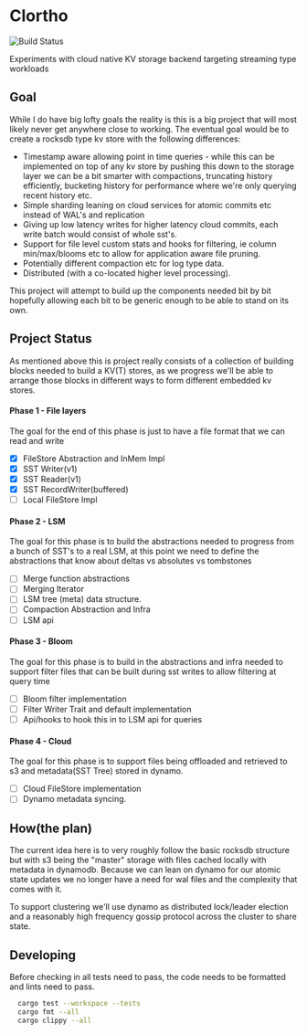 # Clortho
![Build Status](https://github.com/tim-patterson/clortho/workflows/Test/badge.svg)

Experiments with cloud native KV storage backend targeting streaming type workloads

## Goal
While I do have big lofty goals the reality is this is a big project that will most likely
never get anywhere close to working.
The eventual goal would be to create a rocksdb type kv store with the following differences:

* Timestamp aware allowing point in time queries - while this can be implemented on top of
any kv store by pushing this down to the storage layer we can be a bit smarter with compactions,
truncating history efficiently, bucketing history for performance where we're only querying recent
history etc.
* Simple sharding leaning on cloud services for atomic commits etc instead of WAL's and replication
* Giving up low latency writes for higher latency cloud commits, each write batch would
consist of whole sst's.
* Support for file level custom stats and hooks for filtering, ie column min/max/blooms etc to allow for application
aware file pruning.
* Potentially different compaction etc for log type data.
* Distributed (with a co-located higher level processing).

This project will attempt to build up the components needed bit by bit hopefully allowing
each bit to be generic enough to be able to stand on its own.


## Project Status
As mentioned above this is project really consists of a collection of building blocks needed to build
a KV(T) stores, as we progress we'll be able to arrange those blocks in different ways to form
different embedded kv stores.

#### Phase 1 - File layers
The goal for the end of this phase is just to have a file format that we can read and write
- [x] FileStore Abstraction and InMem Impl
- [x] SST Writer(v1)
- [x] SST Reader(v1)
- [x] SST RecordWriter(buffered)
- [ ] Local FileStore Impl

#### Phase 2 - LSM
The goal for this phase is to build the abstractions needed to progress from a bunch of SST's
to a real LSM, at this point we need to define the abstractions that know about deltas vs
absolutes vs tombstones
- [ ] Merge function abstractions
- [ ] Merging Iterator
- [ ] LSM tree (meta) data structure.
- [ ] Compaction Abstraction and Infra
- [ ] LSM api

#### Phase 3 - Bloom
The goal for this phase is to build in the abstractions and infra needed to support
filter files that can be built during sst writes to allow filtering at query time
- [ ] Bloom filter implementation
- [ ] Filter Writer Trait and default implementation
- [ ] Api/hooks to hook this in to LSM api for queries

#### Phase 4 - Cloud
The goal for this phase is to support files being offloaded and retrieved to s3 and
metadata(SST Tree) stored in dynamo.
- [ ] Cloud FileStore implementation
- [ ] Dynamo metadata syncing.

## How(the plan)
The current idea here is to very roughly follow the basic rocksdb structure but with
s3 being the "master" storage with files cached locally with metadata in dynamodb.
Because we can lean on dynamo for our atomic state updates we no longer have a need for
wal files and the complexity that comes with it.

To support clustering we'll use dynamo as distributed lock/leader election and a reasonably high
frequency gossip protocol across the cluster to share state.


## Developing
Before checking in all tests need to pass,
the code needs to be formatted and lints need to pass.
```sh
  cargo test --workspace --tests
  cargo fmt --all
  cargo clippy --all
```
